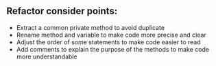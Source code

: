## Refactor consider points:

- Extract a common private method to avoid duplicate
- Rename method and variable to make code more precise and clear
- Adjust the order of some statements to make code easier to read
- Add comments to explain the purpose of the methods to make code more understandable
